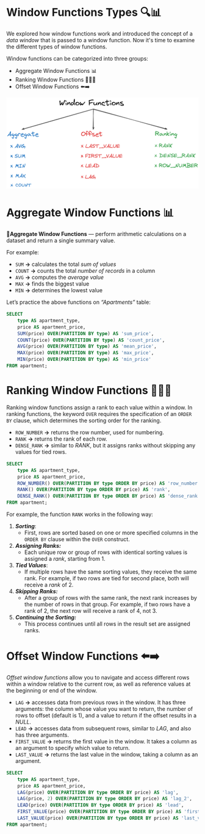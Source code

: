 # Window Functions Types 🔍📊

We explored how window functions work and introduced the concept of a _data window_ that is passed to a window function. Now it's time to examine the different types of window functions.

Window functions can be categorized into three groups:

- Aggregate Window Functions 📊
- Ranking Window Functions 🥇🥈🥉
- Offset Window Functions ⬅️➡️

![window-function-types.png](https://raw.githubusercontent.com/WebOfRussia/sql-course/refs/heads/main/Advanced%20SQL/img/window-function-types.png)

# Aggregate Window Functions 📊

<aside>

📖**Aggregate Window Functions** — perform arithmetic calculations on a dataset and return a single summary value.

</aside>

For example: 

- `SUM` **→** calculates the total *sum of values*
- `COUNT` **→** counts the total *number of records* in a column
- `AVG` **→** computes the *average value*
- `MAX` **→** finds the biggest value
- `MIN` **→** determines the lowest value

Let’s practice the above functions on _“Apartments”_ table:

```sql
SELECT
    type AS apartment_type,
    price AS apartment_price,
    SUM(price) OVER(PARTITION BY type) AS 'sum_price',
    COUNT(price) OVER(PARTITION BY type) AS 'count_price',
    AVG(price) OVER(PARTITION BY type) AS 'mean_price',
    MAX(price) OVER(PARTITION BY type) AS 'max_price',
    MIN(price) OVER(PARTITION BY type) AS 'min_price'
FROM apartment;
```

# Ranking Window Functions 🥇🥈🥉

Ranking window functions assign a rank to each value within a window. In ranking functions, the keyword `OVER` requires the specification of an `ORDER BY` clause, which determines the sorting order for the ranking.

- `ROW_NUMBER` **→** returns the row number, used for numbering.
- `RANK` **→** returns the rank of each row.
- `DENSE_RANK` **→** similar to *RANK*, but it assigns ranks without skipping any values for tied rows.

```sql
SELECT
    type AS apartment_type,
    price AS apartment_price,
    ROW_NUMBER() OVER(PARTITION BY type ORDER BY price) AS 'row_number',
    RANK() OVER(PARTITION BY type ORDER BY price) AS 'rank',
    DENSE_RANK() OVER(PARTITION BY type ORDER BY price) AS 'dense_rank'
FROM apartment;
```

For example, the function `RANK` works in the following way:

1. ***Sorting***: 
    - First, rows are sorted based on one or more specified columns in the `ORDER BY` clause within the `OVER` construct.
2. ***Assigning Ranks:*** 
    - Each unique row or group of rows with identical sorting values is assigned a *rank*, starting from 1.
3. ***Tied Values***: 
    - If multiple rows have the same sorting values, they receive the same rank. For example, if two rows are tied for second place, both will receive a *rank* of 2.
4. ***Skipping Ranks:***
    - After a group of rows with the same rank, the next rank increases by the number of rows in that group. For example, if two rows have a rank of 2, the next row will receive a rank of 4, not 3.
5. ***Continuing the Sorting:***
    - This process continues until all rows in the result set are assigned ranks.

# Offset Window Functions ⬅️➡️

*Offset window functions* allow you to navigate and access different rows within a window relative to the current row, as well as reference values at the beginning or end of the window.

- `LAG` **→** accesses data from previous rows in the window. It has three arguments: the column whose value you want to return, the number of rows to offset (default is 1), and a value to return if the offset results in a *NULL*.
- `LEAD` **→** accesses data from subsequent rows, similar to *LAG*, and also has three arguments.
- `FIRST_VALUE` **→** returns the first value in the window. It takes a column as an argument to specify which value to return.
- `LAST_VALUE` **→** returns the last value in the window, taking a column as an argument.

```sql
SELECT
    type AS apartment_type,
    price AS apartment_price,
    LAG(price) OVER(PARTITION BY type ORDER BY price) AS 'lag',
    LAG(price, 2) OVER(PARTITION BY type ORDER BY price) AS 'lag_2',
    LEAD(price) OVER(PARTITION BY type ORDER BY price) AS 'lead',
    FIRST_VALUE(price) OVER(PARTITION BY type ORDER BY price) AS 'first_value',
    LAST_VALUE(price) OVER(PARTITION BY type ORDER BY price) AS 'last_value'
FROM apartment;
```